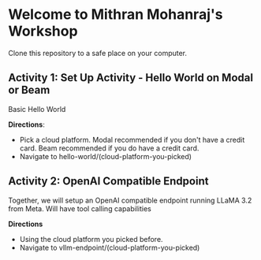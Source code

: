 # Welcome to Mithran Mohanraj's Workshop

Clone this repository to a safe place on your computer.

## Activity 1: Set Up Activity - Hello World on Modal or Beam 
Basic Hello World

**Directions**:
- Pick a cloud platform. Modal recommended if you don't have a credit card. Beam recommended if you do have a credit card.
- Navigate to hello-world/(cloud-platform-you-picked)

## Activity 2: OpenAI Compatible Endpoint
Together, we will setup an OpenAI compatible endpoint running LLaMA 3.2 from Meta. Will have tool calling capabilities

**Directions**
- Using the cloud platform you picked before.
- Navigate to vllm-endpoint/(cloud-platform-you-picked)
